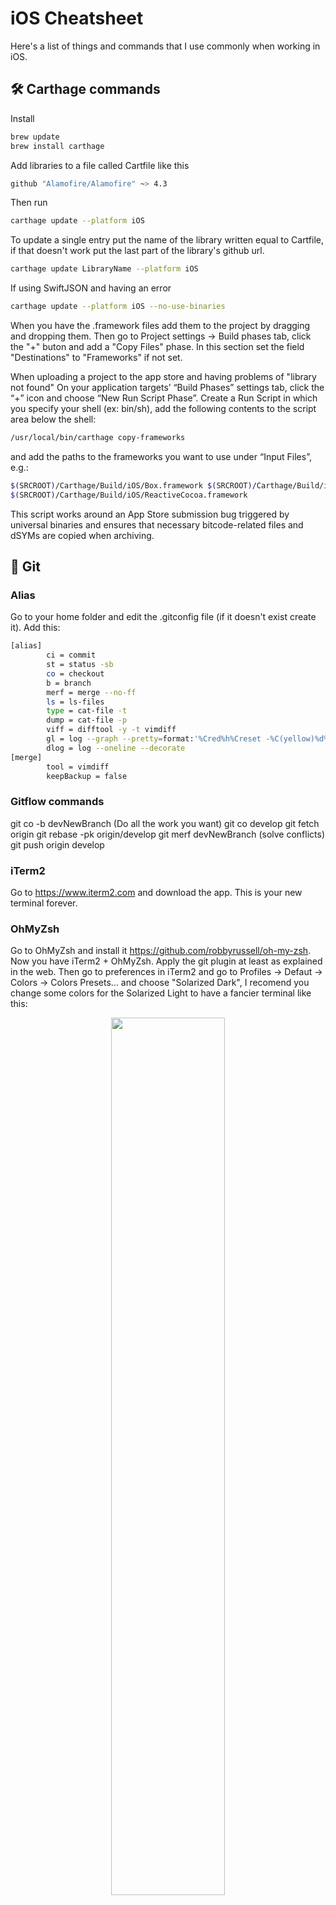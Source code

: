 # iOS Cheatsheet
Here's a list of things and commands that I use commonly when working in iOS.

## 🛠 Carthage commands
Install
```sh
brew update
brew install carthage
```
Add libraries to a file called Cartfile like this
```sh
github "Alamofire/Alamofire" ~> 4.3
```
Then run
```sh
carthage update --platform iOS
```
To update a single entry put the name of the library written equal to Cartfile, if that doesn't work put the last part of the library's github url.
```sh
carthage update LibraryName --platform iOS
```
If using SwiftJSON and having an error
```sh
carthage update --platform iOS --no-use-binaries
```
When you have the .framework files add them to the project by dragging and dropping them. Then go to Project settings -> Build phases tab, click the "+" buton and add a "Copy Files" phase. In this section set the field "Destinations" to "Frameworks" if not set.

When uploading a project to the app store and having problems of "library not found"
On your application targets’ “Build Phases” settings tab, click the “+” icon and choose “New Run Script Phase”. Create a Run Script in which you specify your shell (ex: bin/sh), add the following contents to the script area below the shell:
```sh
/usr/local/bin/carthage copy-frameworks
```
and add the paths to the frameworks you want to use under “Input Files”, e.g.:
```sh
$(SRCROOT)/Carthage/Build/iOS/Box.framework $(SRCROOT)/Carthage/Build/iOS/Result.framework
$(SRCROOT)/Carthage/Build/iOS/ReactiveCocoa.framework
```
This script works around an App Store submission bug triggered by universal binaries and ensures that necessary bitcode-related files and dSYMs are copied when archiving.

## 📮 Git

### Alias
Go to your home folder and edit the .gitconfig file (if it doesn't exist create it). Add this:
```sh
[alias]
        ci = commit
        st = status -sb
        co = checkout
        b = branch
        merf = merge --no-ff
        ls = ls-files
        type = cat-file -t
        dump = cat-file -p
        viff = difftool -y -t vimdiff
        gl = log --graph --pretty=format:'%Cred%h%Creset -%C(yellow)%d%Creset %s %Cgreen(%cr) %C(bold blue)<%an>%Creset' --abbrev-comm$
        dlog = log --oneline --decorate
[merge]
        tool = vimdiff
        keepBackup = false
```
### Gitflow commands
git co -b devNewBranch
(Do all the work you want)
git co develop
git fetch origin
git rebase -pk origin/develop
git merf devNewBranch
(solve conflicts)
git push origin develop
### iTerm2
Go to https://www.iterm2.com and download the app. This is your new terminal forever.
### OhMyZsh
Go to OhMyZsh and install it https://github.com/robbyrussell/oh-my-zsh. Now you have iTerm2 + OhMyZsh. Apply the git plugin at least as explained in the web. Then go to preferences in iTerm2 and go to Profiles -> Defaut -> Colors -> Colors Presets... and choose "Solarized Dark", I recomend you change some colors for the Solarized Light to have a fancier terminal like this:

<p align="center">
<img src="https://raw.githubusercontent.com/xavipedrals/iosCheatSheet/master/Screen%20Shot%202017-04-07%20at%2013.18.04.png" width="60%" margin="auto">
</p>

### Use Sublime text from the terminal
Although I generally use nano when editing text files from the terminal it might fall short sometimes, you can run Sublime Text from the termial after creating a symbolic link to a directory that is part of your $PATH.
We are going to use /usr/local/bin/ so first do
```sh
echo $PATH
```
... and ensure that /usr/local/bin/ is part of it. Then ensure you can run sublime from the terminal using it's full path, try to run:
```sh
/Applications/Sublime\ Text.app/Contents/SharedSupport/bin/subl
```
If it's successful it's time to create a symbolic link to /usr/local/bin/, run:
```sh
sudo ln -s /Applications/Sublime\ Text.app/Contents/SharedSupport/bin/subl /usr/local/bin/subl
```
Now you should be able to run Sublime from the terminal by typing
```sh
subl
```
### Gitignore
Configure a .gitgnore going to [gitignore.io](https://www.gitignore.io) and writing Xcode and Swift.

## 🎏 Rx Swift (Reactive Programming)
Here you can find RxSwift and some examples https://github.com/ReactiveX/RxSwift.
For when default Rx table/collectionViews falls short https://github.com/RxSwiftCommunity/RxDataSources.
### 🎈 RxMarbles
This let's you see in a super easy graphic way the manipulations you can do to an observable. I use it a lot.
http://rxmarbles.com

## 📷 iOS Assets (generate @3x, @2x)
To generate the image assets here you have an automator service that will be the best thing to generate @2x and @1x images from @3x images.
http://kristian.co/2014/10/07/a-workflow-for-scaling-retina-assets.html
If you need to add @3x suffix to images names you can select multiple images and do a multiple rename.

## ✒️ iOS App Icon 
The following automator script let's you select a 1024x1024 image and generates all the assets that Apple asks you for your app icon.

[Download automator file](https://github.com/xavipedrals/iosCheatSheet/raw/master/App%20asset%20generator.zip)
<p align="center">
<img src="https://raw.githubusercontent.com/xavipedrals/iosCheatSheet/master/automator.jpg" width="20%" margin="auto">
</p>


## 🗓 Struggling with Date
Here you have the most useful web for playing with Date formats in Swift
http://nsdateformatter.com

## 📏 iOS icon sizes
If you doubt about the icon sizes in a iOS app here you have the matrix you are looking for:
https://developer.apple.com/ios/human-interface-guidelines/graphics/custom-icons/

## 📫 Push notifications
To test your push notifications you can use this app, Pusher, easy installed via Homebrew:
https://github.com/noodlewerk/NWPusher

## ✂️ Trouble with autolayout
If you have completely unreadable layout errors just paste them here:
https://www.wtfautolayout.com

## 🔬 Working with Xcode beta
You can have the stable version and the beta version of Xcode installed withou problem. The thing you must take into account is the compiler. Probably the ncompiler will have different versions of Swift and this can be a problem especially when using external libraries. To correct this problem you can run:

```sh
sudo xcode-select --switch /Applications/Xcode-beta.app/Contents/Developer
```

Then to update the libraries and compile them in the latest version of Swift you can run:
```sh
carthage update --platform iOS --no-use-binaries
```

To revert and use the stable version of Xcode you will need to recompile you libraries, before that be sure to run:

```sh
sudo xcode-select --switch /Applications/Xcode.app/Contents/Developer
```

## 🔨 Debbuging tips and tricks
### 👀 po
Most basic command you need to know for the debugger is 
```sh
po variable
```
Which will print the contents of a variable.
### 💪 expression
Here is where it starts to get interesting, `expresion` allows you to execute a line of code in real time without recompiling the app, for example:
```sh
expresion isFinished = true
```
Would change the value of a variable. You can also do things like:
```sh
expresion object.doWork()
```
Which will run the function on run-time.
### ☎️ HTTPS debugging
If you have certificate pinning enabled and Charles is tricky to use try to add this library to your project https://github.com/pmusolino/Wormholy. It displays all the http requests made by a device by shaking it.

### ⏸ Breakpoints
Breakpoints have more options than the majority of developers know, doble click a breakpoint and then an options panel as the one in the screenshot appears:

<p align="center">
<img src="https://raw.githubusercontent.com/xavipedrals/iosCheatSheet/master/breakpoint-options.png" width="60%" margin="auto">
</p>

Here you can make your breakpoint conditional but the most interesting part is that your breakpoint can evaluate multiple debugger commands, like printing an object and changing a variable, like in the screenshot. Also the checkbox `Automatically continue` allows your execution to continue without stopping, this way you can inject code into the app for debugging purposes.
### 🈺 Symbolic breakpoints
You can create a symbolic breakpoint by pressing the + in the bottom left corner of the screen and then selecting Sybmolic breakpoint.

<p align="center">
<img src="https://raw.githubusercontent.com/xavipedrals/iosCheatSheet/master/create-symbolic-breakpoint.png" width="60%" margin="auto">
</p>


